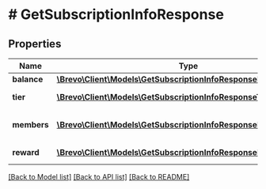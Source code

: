 # # GetSubscriptionInfoResponse

## Properties

Name | Type | Description | Notes
------------ | ------------- | ------------- | -------------
**balance** | [**\Brevo\Client\Models\GetSubscriptionInfoResponseBalance**](GetSubscriptionInfoResponseBalance.md) |  | [optional]
**tier** | [**\Brevo\Client\Models\GetSubscriptionInfoResponseTierInner[]**](GetSubscriptionInfoResponseTierInner.md) | Tier Information | [optional]
**members** | [**\Brevo\Client\Models\GetSubscriptionInfoResponseMembersInner[]**](GetSubscriptionInfoResponseMembersInner.md) | Subscription Member Information | [optional]
**reward** | [**\Brevo\Client\Models\GetSubscriptionInfoResponseRewardInner[]**](GetSubscriptionInfoResponseRewardInner.md) | Reward Information | [optional]

[[Back to Model list]](../../README.md#models) [[Back to API list]](../../README.md#endpoints) [[Back to README]](../../README.md)

